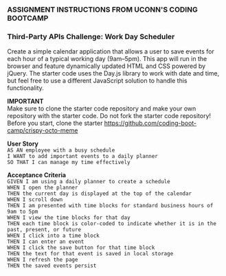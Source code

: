 ### ASSIGNMENT INSTRUCTIONS FROM UCONN'S CODING BOOTCAMP

### Third-Party APIs Challenge: Work Day Scheduler
Create a simple calendar application that allows a user to save events for each hour of a typical working day (9am–5pm). This app will run in the browser and feature dynamically updated HTML and CSS powered by jQuery.
The starter code uses the Day.js library to work with date and time, but feel free to use a different JavaScript solution to handle this functionality.

**IMPORTANT**<br>
Make sure to clone the starter code repository and make your own repository with the starter code. Do not fork the starter code repository!
Before you start, clone the starter https://github.com/coding-boot-camp/crispy-octo-meme

**User Story** <br>
`AS AN employee with a busy schedule`<br>
`I WANT to add important events to a daily planner`<br>
`SO THAT I can manage my time effectively`<br>

**Acceptance Criteria**<br>
`GIVEN I am using a daily planner to create a schedule`<br>
`WHEN I open the planner`<br>
`THEN the current day is displayed at the top of the calendar`<br>
`WHEN I scroll down`<br>
`THEN I am presented with time blocks for standard business hours of 9am to 5pm`<br>
`WHEN I view the time blocks for that day`<br>
`THEN each time block is color-coded to indicate whether it is in the past, present, or future`<br>
`WHEN I click into a time block`<br>
`THEN I can enter an event`<br>
`WHEN I click the save button for that time block`<br>
`THEN the text for that event is saved in local storage`<br>
`WHEN I refresh the page`<br>
`THEN the saved events persist`<br>
